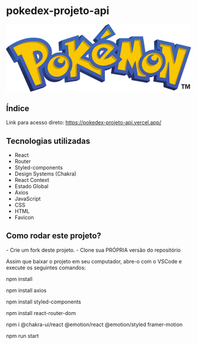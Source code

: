 # pokedex-projeto-api

![PokeApi](./src/assets/logo.svg)

## Índice
Link para acesso direto: https://pokedex-projeto-api.vercel.app/


<h2 id="tecnologias"> Tecnologias utilizadas</h2>

- React
- Router
- Styled-components
- Design Systems (Chakra)
- React Context
- Estado Global
- Axios
- JavaScript
- CSS
- HTML
- Favicon

<h2 id="rodar"> Como rodar este projeto?</h2>
-  Crie um fork deste projeto.
-  Clone sua PRÓPRIA versão do repositório
<p>Assim que baixar o projeto em seu computador, abre-o com o VSCode e execute os seguintes comandos:</p>
<p>npm install </p>
<p>npm install axios </p>
<p>npm install styled-components </p>
<p>npm install react-router-dom </p>
<p>npm i @chakra-ui/react @emotion/react @emotion/styled framer-motion </p>
<p>npm run start </p>

